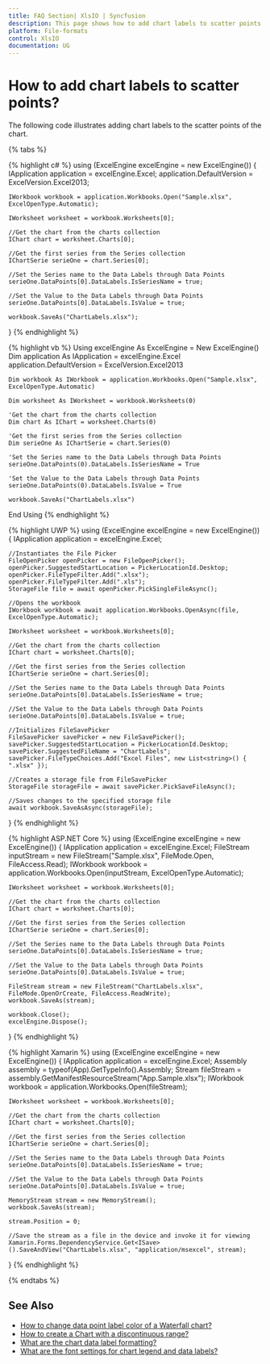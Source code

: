 ```yaml
---
title: FAQ Section| XlsIO | Syncfusion
description: This page shows how to add chart labels to scatter points using Syncfusion .NET Excel library (XlsIO).
platform: File-formats
control: XlsIO
documentation: UG
---
```


# How to add chart labels to scatter points?

The following code illustrates adding chart labels to the scatter points of the chart.

{% tabs %}  

{% highlight c# %}
using (ExcelEngine excelEngine = new ExcelEngine())
{
    IApplication application = excelEngine.Excel;
    application.DefaultVersion = ExcelVersion.Excel2013;

    IWorkbook workbook = application.Workbooks.Open("Sample.xlsx", ExcelOpenType.Automatic);

    IWorksheet worksheet = workbook.Worksheets[0];

    //Get the chart from the charts collection
    IChart chart = worksheet.Charts[0];

    //Get the first series from the Series collection
    IChartSerie serieOne = chart.Series[0];

    //Set the Series name to the Data Labels through Data Points
    serieOne.DataPoints[0].DataLabels.IsSeriesName = true;

    //Set the Value to the Data Labels through Data Points
    serieOne.DataPoints[0].DataLabels.IsValue = true;

    workbook.SaveAs("ChartLabels.xlsx");
}
{% endhighlight %}

{% highlight vb %}
Using excelEngine As ExcelEngine = New ExcelEngine()
    Dim application As IApplication = excelEngine.Excel
    application.DefaultVersion = ExcelVersion.Excel2013

    Dim workbook As IWorkbook = application.Workbooks.Open("Sample.xlsx", ExcelOpenType.Automatic)

    Dim worksheet As IWorksheet = workbook.Worksheets(0)

    'Get the chart from the charts collection
    Dim chart As IChart = worksheet.Charts(0)

    'Get the first series from the Series collection
    Dim serieOne As IChartSerie = chart.Series(0)

    'Set the Series name to the Data Labels through Data Points
    serieOne.DataPoints(0).DataLabels.IsSeriesName = True

    'Set the Value to the Data Labels through Data Points
    serieOne.DataPoints(0).DataLabels.IsValue = True

    workbook.SaveAs("ChartLabels.xlsx")
End Using
{% endhighlight %}

{% highlight UWP %}
using (ExcelEngine excelEngine = new ExcelEngine())
{
    IApplication application = excelEngine.Excel;

    //Instantiates the File Picker
    FileOpenPicker openPicker = new FileOpenPicker();
    openPicker.SuggestedStartLocation = PickerLocationId.Desktop;
    openPicker.FileTypeFilter.Add(".xlsx");
    openPicker.FileTypeFilter.Add(".xls");
    StorageFile file = await openPicker.PickSingleFileAsync();

    //Opens the workbook
    IWorkbook workbook = await application.Workbooks.OpenAsync(file, ExcelOpenType.Automatic);
                
    IWorksheet worksheet = workbook.Worksheets[0];

    //Get the chart from the charts collection
    IChart chart = worksheet.Charts[0];

    //Get the first series from the Series collection
    IChartSerie serieOne = chart.Series[0];

    //Set the Series name to the Data Labels through Data Points
    serieOne.DataPoints[0].DataLabels.IsSeriesName = true;

    //Set the Value to the Data Labels through Data Points
    serieOne.DataPoints[0].DataLabels.IsValue = true;

    //Initializes FileSavePicker
    FileSavePicker savePicker = new FileSavePicker();
    savePicker.SuggestedStartLocation = PickerLocationId.Desktop;
    savePicker.SuggestedFileName = "ChartLabels";
    savePicker.FileTypeChoices.Add("Excel Files", new List<string>() { ".xlsx" });

    //Creates a storage file from FileSavePicker
    StorageFile storageFile = await savePicker.PickSaveFileAsync();

    //Saves changes to the specified storage file
    await workbook.SaveAsAsync(storageFile);
}
{% endhighlight %}

{% highlight ASP.NET Core %}
using (ExcelEngine excelEngine = new ExcelEngine())
{
    IApplication application = excelEngine.Excel;
    FileStream inputStream = new FileStream("Sample.xlsx", FileMode.Open, FileAccess.Read);
    IWorkbook workbook = application.Workbooks.Open(inputStream, ExcelOpenType.Automatic);

    IWorksheet worksheet = workbook.Worksheets[0];

    //Get the chart from the charts collection
    IChart chart = worksheet.Charts[0];

    //Get the first series from the Series collection
    IChartSerie serieOne = chart.Series[0];

    //Set the Series name to the Data Labels through Data Points
    serieOne.DataPoints[0].DataLabels.IsSeriesName = true;

    //Set the Value to the Data Labels through Data Points
    serieOne.DataPoints[0].DataLabels.IsValue = true;

    FileStream stream = new FileStream("ChartLabels.xlsx", FileMode.OpenOrCreate, FileAccess.ReadWrite);
    workbook.SaveAs(stream);

    workbook.Close();
    excelEngine.Dispose();
}
{% endhighlight %}

{% highlight Xamarin %}
using (ExcelEngine excelEngine = new ExcelEngine())
{
    IApplication application = excelEngine.Excel;
    Assembly assembly = typeof(App).GetTypeInfo().Assembly;
    Stream fileStream = assembly.GetManifestResourceStream("App.Sample.xlsx");
    IWorkbook workbook = application.Workbooks.Open(fileStream);

    IWorksheet worksheet = workbook.Worksheets[0];

    //Get the chart from the charts collection
    IChart chart = worksheet.Charts[0];

    //Get the first series from the Series collection
    IChartSerie serieOne = chart.Series[0];

    //Set the Series name to the Data Labels through Data Points
    serieOne.DataPoints[0].DataLabels.IsSeriesName = true;

    //Set the Value to the Data Labels through Data Points
    serieOne.DataPoints[0].DataLabels.IsValue = true;

    MemoryStream stream = new MemoryStream();
    workbook.SaveAs(stream);

    stream.Position = 0;

    //Save the stream as a file in the device and invoke it for viewing
    Xamarin.Forms.DependencyService.Get<ISave>().SaveAndView("ChartLabels.xlsx", "application/msexcel", stream);
}
{% endhighlight %}

{% endtabs %}

## See Also

* [How to change data point label color of a Waterfall chart?](faqs/how-to-change-data-point-label-color-of-a-waterfall-chart)
* [How to create a Chart with a discontinuous range?](faqs/how-to-create-a-chart-with-a-discontinuous-range)
* [What are the chart data label formatting?](https://help.syncfusion.com/file-formats/xlsio/working-with-charts#data-labels-appearance)
* [What are the font settings for chart legend and data labels?](https://help.syncfusion.com/file-formats/xlsio/working-with-charts#font-settings-for-chart-legend-and-data-labels)
